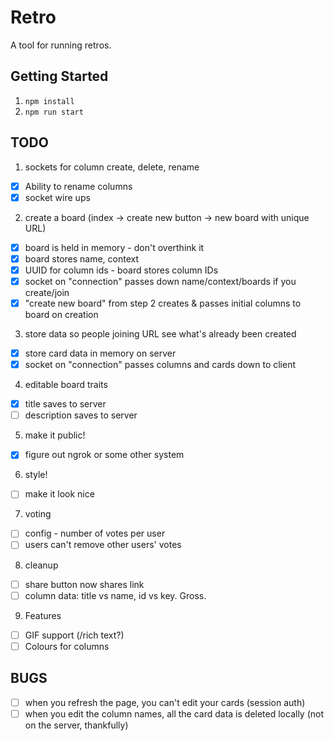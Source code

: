 # Retro

A tool for running retros.

## Getting Started

1. `npm install`
1. `npm run start`

## TODO

1. sockets for column create, delete, rename
* [x] Ability to rename columns
* [x] socket wire ups

2. create a board (index -> create new button -> new board with unique URL)
* [x] board is held in memory - don't overthink it
* [x] board stores name, context
* [x] UUID for column ids - board stores column IDs
* [x] socket on "connection" passes down name/context/boards if you create/join
* [x] "create new board" from step 2 creates & passes initial columns to board on creation

3. store data so people joining URL see what's already been created
* [x] store card data in memory on server
* [x] socket on "connection" passes columns and cards down to client

4. editable board traits
* [x] title saves to server
* [ ] description saves to server

5. make it public!
* [x] figure out ngrok or some other system

6. style!
* [ ] make it look nice

7. voting
* [ ] config - number of votes per user
* [ ] users can't remove other users' votes

8. cleanup
* [ ] share button now shares link
* [ ] column data: title vs name, id vs key. Gross.

9. Features
* [ ] GIF support (/rich text?)
* [ ] Colours for columns

## BUGS
* [ ] when you refresh the page, you can't edit your cards (session auth)
* [ ] when you edit the column names, all the card data is deleted locally (not on the server, thankfully)
